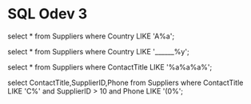 # SQL Odev 3
select * from Suppliers
where Country LIKE 'A%a';

select * from Suppliers
where Country  LIKE '______%y';

select * from Suppliers
where ContactTitle LIKE '%a%a%a%';

select ContactTitle,SupplierID,Phone from Suppliers
where ContactTitle LIKE 'C%' and SupplierID > 10 and Phone LIKE '(0%';
